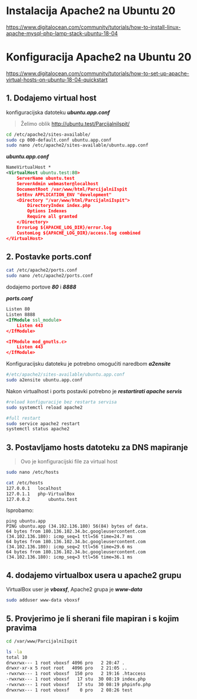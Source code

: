 Instalacija Apache2 na Ubuntu 20
====
https://www.digitalocean.com/community/tutorials/how-to-install-linux-apache-mysql-php-lamp-stack-ubuntu-18-04




Konfiguracija Apache2 na Ubuntu 20
====

https://www.digitalocean.com/community/tutorials/how-to-set-up-apache-virtual-hosts-on-ubuntu-18-04-quickstart

## 1. Dodajemo virtual host 
konfiguracijska datoteku ***ubuntu.app.conf***


>Želimo oblik  http://ubuntu.test/ParcijalniIspit/


```bash
cd /etc/apache2/sites-available/
sudo cp 000-default.conf ubuntu.app.conf
sudo nano /etc/apache2/sites-available/ubuntu.app.conf
```
***ubuntu.app.conf***
```xml
NameVirtualHost *
<VirtualHost ubuntu.test:80>
    ServerName ubuntu.test
	ServerAdmin webmaster@localhost
	DocumentRoot /var/www/html/ParcijalniIspit
    SetEnv APPLICATION_ENV "development"
    <Directory "/var/www/html/ParcijalniIspit">
        DirectoryIndex index.php
        Options Indexes 
        Require all granted
    </Directory>
	ErrorLog ${APACHE_LOG_DIR}/error.log
	CustomLog ${APACHE_LOG_DIR}/access.log combined
</VirtualHost>
```

## 2. Postavke ports.conf

```bash
cat /etc/apache2/ports.conf 
sudo nano /etc/apache2/ports.conf 
```

dodajemo portove ***80*** i ***8888***

***ports.conf***
```xml
Listen 80
Listen 8888
<IfModule ssl_module>
	Listen 443
</IfModule>

<IfModule mod_gnutls.c>
	Listen 443
</IfModule>
```
Konfiguracijsku datoteku je potrebno omogućiti naredbom ***a2ensite***
```bash
#/etc/apache2/sites-available/ubuntu.app.conf
sudo a2ensite ubuntu.app.conf 
```

Nakon virtualhost i ports postavki potrebno je ***restartirati apache servis***
```bash
#reload konfiguracije bez restarta servisa
sudo systemctl reload apache2

#full restart
sudo service apache2 restart
systemctl status apache2
```
## 3. Postavljamo hosts datoteku za DNS mapiranje


> Ovo je konfiguracijski file za virtual host
```sh
sudo nano /etc/hosts

cat /etc/hosts
127.0.0.1	localhost
127.0.1.1	php-VirtualBox
127.0.0.2       ubuntu.test
```

Isprobamo:


```Shell
ping ubuntu.app
PING ubuntu.app (34.102.136.180) 56(84) bytes of data.
64 bytes from 180.136.102.34.bc.googleusercontent.com (34.102.136.180): icmp_seq=1 ttl=56 time=24.7 ms
64 bytes from 180.136.102.34.bc.googleusercontent.com (34.102.136.180): icmp_seq=2 ttl=56 time=29.6 ms
64 bytes from 180.136.102.34.bc.googleusercontent.com (34.102.136.180): icmp_seq=3 ttl=56 time=36.1 ms

```
## 4. dodajemo virtualbox usera u apache2 grupu

VirtualBox user je  ***vboxsf***, Apache2 grupa je ***www-data***

```bash
sudo adduser www-data vboxsf
```

## 5. Provjerimo je li sherani file mapiran i s kojim pravima

```bash
cd /var/www/ParcijalniIspit

ls -la
total 10
drwxrwx--- 1 root vboxsf 4096 pro   2 20:47 .
drwxr-xr-x 5 root root   4096 pro   2 21:05 ..
-rwxrwx--- 1 root vboxsf  150 pro   2 19:16 .htaccess
-rwxrwx--- 1 root vboxsf   17 stu  30 08:19 index.php
-rwxrwx--- 1 root vboxsf   17 stu  30 08:19 phpinfo.php
drwxrwx--- 1 root vboxsf    0 pro   2 08:26 test


```
